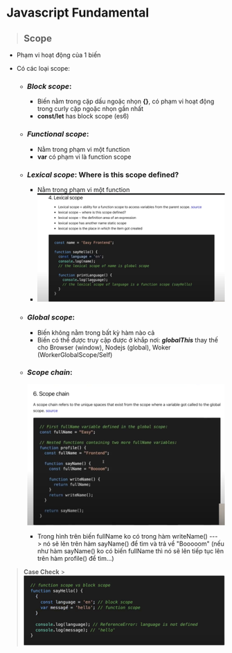 # Javascript Fundamental

> ## Scope

- Phạm vi hoạt động của 1 biến
- Có các loại scope:

  - ### **_Block scope_**:

    - Biến nằm trong cặp dấu ngoặc nhọn **{}**, có phạm vi hoạt động trong curly cặp ngoặc nhọn gần nhất
    - **const/let** has block scope (es6)

  - ### **_Functional scope_**:

    - Nằm trong phạm vi một function
    - **var** có phạm vi là function scope

  - ### **_Lexical scope_**: Where is this scope defined?

    - Nằm trong phạm vi một function
    - ![this is an image](./lexical_scope.png)

  - ### **_Global scope_**:

    - Biến không nằm trong bất kỳ hàm nào cả
    - Biến có thể được truy cập được ở khắp nơi: **_globalThis_** thay thế cho Browser (window), Nodejs (global), Woker (WorkerGlobalScope/Self)

  - ### **_Scope chain_**:

    ![This is an image](./scope_chain.png)

    - Trong hình trên biến fullName ko có trong hàm writeName() ---> nó sẽ lên trên hảm sayName() để tìm và trả về "Booooom" (nếu như hàm sayName() ko có biến fullName thì nó sẽ lên tiếp tục lên trên hàm profile() để tìm...)

> **Case Check** > ![This is an image](./case1.png)

